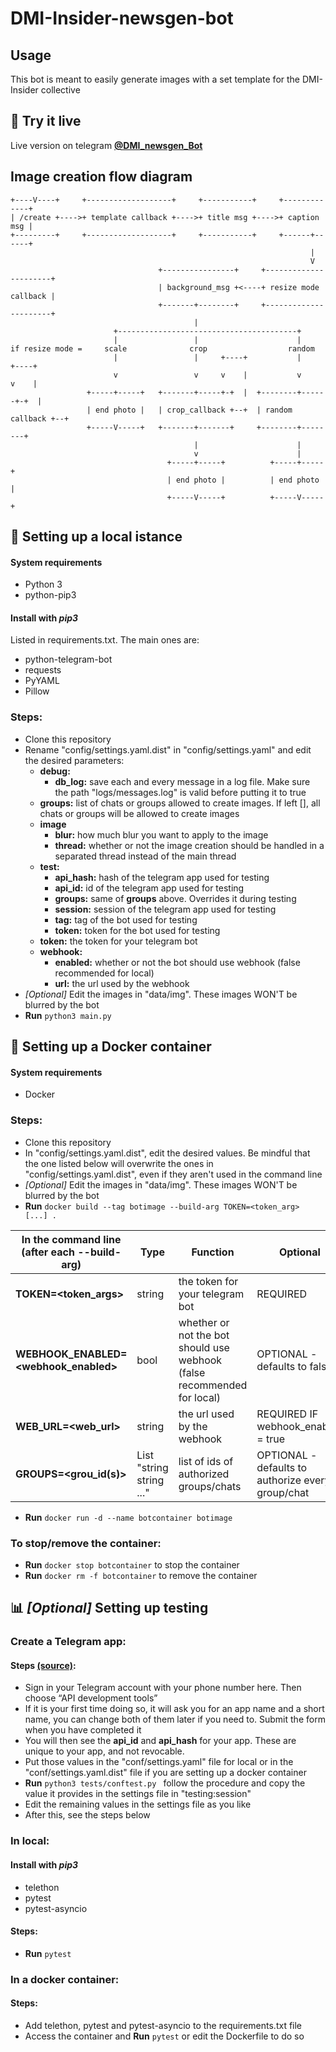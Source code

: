 # DMI-Insider-newsgen-bot

## Usage
This bot is meant to easily generate images with a set template for the DMI-Insider collective 

## :red_circle: Try it live
Live version on telegram [**@DMI_newsgen_Bot**](https://telegram.me/DMI_newsgen_Bot)

## Image creation flow diagram

	+----V----+     +-------------------+     +-----------+     +-------------+
	| /create +---->+ template callback +---->+ title msg +---->+ caption msg |
	+---------+     +-------------------+     +-----------+     +------+------+
	                                                                   |
	                                                                   V
	                                 +----------------+     +----------------------+
	                                 | background_msg +<----+ resize mode callback |
	                                 +-------+--------+     +----------------------+
	                                         |
	                       +----------------------------------------+
	                       |                 |                      |
	if resize mode =     scale              crop                  random
	                       |                 |     +----+           |      +----+
	                       v                 v     v    |           v      v    |
	                 +-----+-----+   +-------+-----+-+  |  +--------+------+-+  |
	                 | end photo |   | crop_callback +--+  | random callback +--+
	                 +-----V-----+   +-------+-------+     +--------+--------+
	                                         |                      |
	                                         v                      |
	                                   +-----+-----+          +-----+-----+
	                                   | end photo |          | end photo |
	                                   +-----V-----+          +-----V-----+

## :wrench: Setting up a local istance

#### System requirements
- Python 3
- python-pip3

#### Install with *pip3*
Listed in requirements.txt. The main ones are:
- python-telegram-bot
- requests
- PyYAML
- Pillow

### Steps:
- Clone this repository
- Rename "config/settings.yaml.dist" in "config/settings.yaml" and edit the desired parameters:
	- **debug:**
		- **db_log:** save each and every message in a log file. Make sure the path "logs/messages.log" is valid before putting it to true
	- **groups:** list of chats or groups allowed to create images. If left [], all chats or groups will be allowed to create images
	- **image**
		- **blur:** how much blur you want to apply to the image
		- **thread:** whether or not the image creation should be handled in a separated thread instead of the main thread
	- **test:**
		- **api_hash:** hash of the telegram app used for testing
  		- **api_id:** id of the telegram app used for testing
  		- **groups:**  same of **groups** above. Overrides it during testing
  		- **session:** session of the telegram app used for testing
  		- **tag:** tag of the bot used for testing
  		- **token:** token for the bot used for testing
	- **token:** the token for your telegram bot
	- **webhook:**
		- **enabled:** whether or not the bot should use webhook (false recommended for local)
		- **url:** the url used by the webhook
- _[Optional]_ Edit the images in "data/img". These images WON'T be blurred by the bot
- **Run** `python3 main.py`

## :whale: Setting up a Docker container

#### System requirements
- Docker

### Steps:
- Clone this repository
- In "config/settings.yaml.dist", edit the desired values. Be mindful that the one listed below will overwrite the ones in "config/settings.yaml.dist", even if they aren't used in the command line
- _[Optional]_ Edit the images in "data/img". These images WON'T be blurred by the bot
- **Run** `docker build --tag botimage --build-arg TOKEN=<token_arg> [...] .` 

| In the command line <br>(after each --build-arg) | Type | Function | Optional |
| --- | --- | --- | --- |
| **TOKEN=<token_args>** | string | the token for your telegram bot | REQUIRED |
| **WEBHOOK_ENABLED=<webhook_enabled>** | bool | whether or not the bot should use webhook<br>(false recommended for local) | OPTIONAL - defaults to false |
| **WEB_URL=<web_url>** | string | the url used by the webhook | REQUIRED IF<br>webhook_enabled = true |
| **GROUPS=<grou_id(s)>** | List<br>"string string ..." | list of ids of authorized groups/chats | OPTIONAL - defaults to authorize every group/chat |

- **Run** `docker run -d --name botcontainer botimage`

### To stop/remove the container:
- **Run** `docker stop botcontainer` to stop the container
- **Run** `docker rm -f botcontainer` to remove the container

## :bar_chart: _[Optional]_ Setting up testing

### Create a Telegram app:

#### Steps [(source)](https://dev.to/blueset/how-to-write-integration-tests-for-a-telegram-bot-4c0e):
- Sign in your Telegram account with your phone number here. Then choose “API development tools”
- If it is your first time doing so, it will ask you for an app name and a short name, you can change both of them later if you need to. Submit the form when you have completed it
- You will then see the **api_id** and **api_hash** for your app. These are unique to your app, and not revocable.
- Put those values in the "conf/settings.yaml" file for local or in the "conf/settings.yaml.dist" file if you are setting up a docker container
- **Run** `python3 tests/conftest.py ` follow the procedure and copy the value it provides in the settings file in "testing:session"
- Edit the remaining values in the settings file as you like
- After this, see the steps below

### In local:

#### Install with *pip3*
- telethon
- pytest
- pytest-asyncio

#### Steps:
- **Run** `pytest`

### In a docker container:

#### Steps:
- Add telethon, pytest and pytest-asyncio to the requirements.txt file
- Access the container and **Run** `pytest` or edit the Dockerfile to do so
